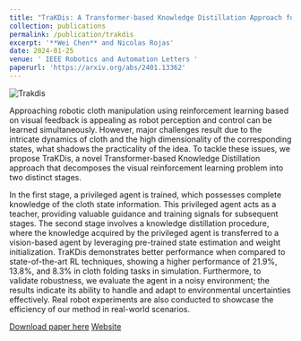 ```yaml
---
title: "TraKDis: A Transformer-based Knowledge Distillation Approach for Visual Reinforcement Learning with Application to Cloth Manipulation"
collection: publications
permalink: /publication/trakdis
excerpt: '**Wei Chen** and Nicolas Rojas'
date: 2024-01-25
venue: ' IEEE Robotics and Automation Letters '
paperurl: 'https://arxiv.org/abs/2401.13362'
---
```




![Trakdis](https://github.com/Rudy112/weichen.github.io/assets/55579633/470ecae9-c57f-484b-a641-5c7259d57f4b)

Approaching robotic cloth manipulation using reinforcement learning based on visual feedback is appealing as robot perception and control can be learned simultaneously. However, major challenges result due to the intricate dynamics of cloth and the high dimensionality of the corresponding states, what shadows the practicality of the idea. To tackle these issues, we propose TraKDis, a novel Transformer-based Knowledge Distillation approach that decomposes the visual reinforcement learning problem into two distinct stages. 

In the first stage, a privileged agent is trained, which possesses complete knowledge of the cloth state information. This privileged agent acts as a teacher, providing valuable guidance and training signals for subsequent stages. The second stage involves a knowledge distillation procedure, where the knowledge acquired by the privileged agent is transferred to a vision-based agent by leveraging pre-trained state estimation and weight initialization. TraKDis demonstrates better performance when compared to state-of-the-art RL techniques, showing a higher performance of 21.9%, 13.8%, and 8.3% in cloth folding tasks in simulation. Furthermore, to validate robustness, we evaluate the agent in a noisy environment; the results indicate its ability to handle and adapt to environmental uncertainties effectively. Real robot experiments are also conducted to showcase the efficiency of our method in real-world scenarios.

[Download paper here](https://arxiv.org/abs/2401.13362) [Website](https://sites.google.com/view/trakdis)

